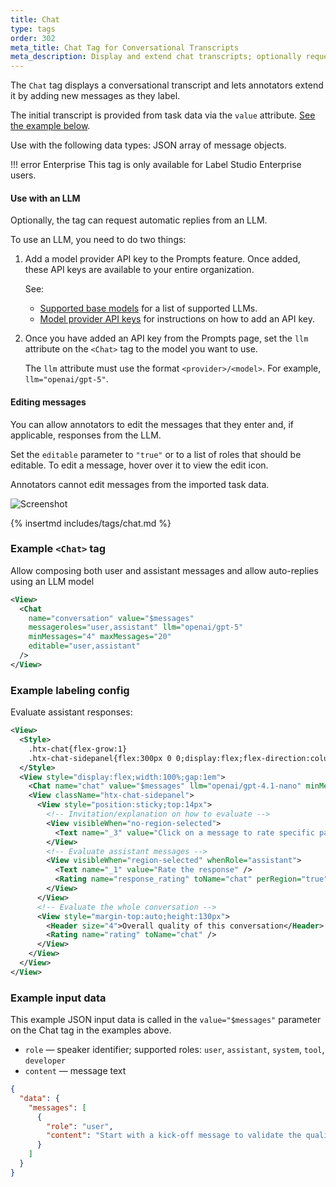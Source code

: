 ```yaml
---
title: Chat
type: tags
order: 302
meta_title: Chat Tag for Conversational Transcripts
meta_description: Display and extend chat transcripts; optionally request assistant replies from an LLM. Supports message editing controls and min/max limits.
---
```


The `Chat` tag displays a conversational transcript and lets annotators extend it by adding new messages as they label. 

The initial transcript is provided from task data via the `value` attribute. [See the example below](#Example-input-data).

Use with the following data types: JSON array of message objects.

!!! error Enterprise
    This tag is only available for Label Studio Enterprise users. 

#### Use with an LLM

Optionally, the tag can request automatic replies from an LLM. 

To use an LLM, you need to do two things:

1. Add a model provider API key to the Prompts feature. Once added, these API keys are available to your entire organization. 

    See:

   * [Supported base models](/guide/prompts_overview#Supported-base-mode) for a list of supported LLMs.
   * [Model provider API keys](/guide/prompts_keys) for instructions on how to add an API key. 

2.  Once you have added an API key from the Prompts page, set the `llm` attribute on the `<Chat>` tag to the model you want to use. 

    The `llm` attribute must use the format `<provider>/<model>`. For example, `llm="openai/gpt-5"`. 

#### Editing messages

You can allow annotators to edit the messages that they enter and, if applicable, responses from the LLM. 

Set the `editable` parameter to `"true"` or to a list of roles that should be editable. To edit a message, hover over it to view the edit icon.

Annotators cannot edit messages from the imported task data.  

![Screenshot](/images/tags/chat-edit.png)

{% insertmd includes/tags/chat.md %}

### Example `<Chat>` tag

Allow composing both user and assistant messages and allow auto-replies using an LLM model

```xml
<View>
  <Chat
    name="conversation" value="$messages"
    messageroles="user,assistant" llm="openai/gpt-5"
    minMessages="4" maxMessages="20"
    editable="user,assistant"
  />
</View>
```
### Example labeling config

Evaluate assistant responses:

```xml
<View>
  <Style>
    .htx-chat{flex-grow:1}
    .htx-chat-sidepanel{flex:300px 0 0;display:flex;flex-direction:column;border-left:2px solid #ccc;padding-left:16px}
  </Style>
  <View style="display:flex;width:100%;gap:1em">
    <Chat name="chat" value="$messages" llm="openai/gpt-4.1-nano" minMessages="4" maxMessages="10" editable="true" />
    <View className="htx-chat-sidepanel">
      <View style="position:sticky;top:14px">
        <!-- Invitation/explanation on how to evaluate -->
        <View visibleWhen="no-region-selected">
          <Text name="_3" value="Click on a message to rate specific parts of the conversation"/>
        </View>
        <!-- Evaluate assistant messages -->
        <View visibleWhen="region-selected" whenRole="assistant">
          <Text name="_1" value="Rate the response" />
          <Rating name="response_rating" toName="chat" perRegion="true" />
        </View>
      </View>
      <!-- Evaluate the whole conversation -->
      <View style="margin-top:auto;height:130px">
        <Header size="4">Overall quality of this conversation</Header>
        <Rating name="rating" toName="chat" />
      </View>
    </View>
  </View>
</View>
```

### Example input data

This example JSON input data is called in the `value="$messages"` parameter on the Chat tag in the examples above. 

- `role`    — speaker identifier; supported roles: `user`, `assistant`, `system`, `tool`, `developer`
- `content` — message text


```json
{
  "data": {
    "messages": [
      {
        "role": "user",
        "content": "Start with a kick-off message to validate the quality of it based on further conversation"
      }
    ]
  }
}
```